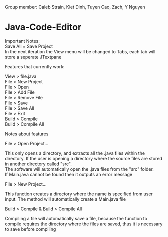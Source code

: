 Group member: Caleb Strain, Kiet Dinh, Tuyen Cao, Zach, Y Nguyen

# Java-Code-Editor

Important Notes:<br/>
Save All = Save Project<br/>
In the next iteration the View menu will be changed to Tabs, each tab will store a seperate JTextpane<br/>

Features that currently work:<br/>

View > file.java<br/>
File > New Project<br/>
File > Open<br/>
FIle > Add File<br/>
File > Remove File<br/>
File > Save<br/>
File > Save All<br/>
File > Exit<br/>
Build > Compile<br/>
Build > Compile All<br/>

Notes about features<br/>

File > Open Project...<br/>

This only opens a directory, and extracts all the .java files within the directory. If the user is opening a directory where the source files are stored in another directory called "src".<br/>
The software will automatically open the .java files from the "src" folder.<br/> 
If Main.java cannot be found then it outputs an error message<br/>

File > New Project...<br/>

This function creates a directory where the name is specified from user input. The method will automatically create a Main.java file<br/>

Build > Compile & Build > Compile All<br/>

Compiling a file will automatically save a file, because the function to compile requires the directory where the files are saved, thus it is necessary to save before compiling<br/>
